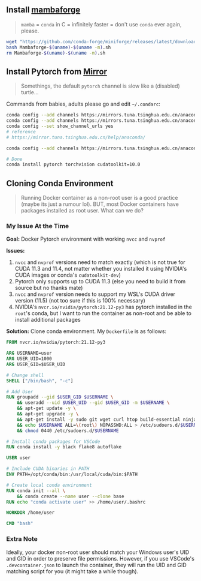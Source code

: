 ## Install [mambaforge](https://github.com/conda-forge/miniforge)
> `mamba` = `conda` in C = infinitely faster = don't use `conda` ever again, please.

```bash
wget "https://github.com/conda-forge/miniforge/releases/latest/download/Mambaforge-$(uname)-$(uname -m).sh"
bash Mambaforge-$(uname)-$(uname -m).sh
rm Mambaforge-$(uname)-$(uname -m).sh
```

## Install Pytorch from [Mirror](https://cloud.tencent.com/developer/article/1627527)
> Somethings, the default `pytorch` channel is slow like a (disabled) turtle...

Commands from babies, adults please go and edit `~/.condarc`:
```bash
conda config --add channels https://mirrors.tuna.tsinghua.edu.cn/anaconda/pkgs/free/
conda config --add channels https://mirrors.tuna.tsinghua.edu.cn/anaconda/pkgs/main/
conda config --set show_channel_urls yes
# reference
# https://mirror.tuna.tsinghua.edu.cn/help/anaconda/

conda config --add channels https://mirrors.tuna.tsinghua.edu.cn/anaconda/cloud/pytorch/

# Done
conda install pytorch torchvision cudatoolkit=10.0
```

## Cloning Conda Environment
> Running Docker container as a non-root user is a good practice (maybe its just a rumour lol). BUT, most Docker containers have packages installed as root user. What can we do?

### My Issue At the Time
**Goal:** 
Docker Pytorch environment with working `nvcc` and `nvprof`

**Issues:**
1. `nvcc` and `nvprof` versions need to match exactly (which is not true for CUDA 11.3 and 11.4, not matter whether you installed it using NVIDIA's CUDA images or conda's `cudatoolkit-dev`)
2. Pytorch only supports up to CUDA 11.3 (else you need to build it from source but no thanks mate)
3. `nvcc` and `nvprof` version needs to support my WSL's CUDA driver version (11.5) (not too sure if this is 100% necessary)
4. NVIDIA's `nvcr.io/nvidia/pytorch:21.12-py3` has pytorch installed in the `root`'s conda, but I want to run the container as non-root and be able to install additional packages

**Solution:**
Clone conda environment. My `Dockerfile` is as follows:
```dockerfile
FROM nvcr.io/nvidia/pytorch:21.12-py3

ARG USERNAME=user
ARG USER_UID=1000
ARG USER_GID=$USER_UID

# Change shell
SHELL ["/bin/bash", "-c"]

# Add User
RUN groupadd --gid $USER_GID $USERNAME \
	&& useradd --uid $USER_UID --gid $USER_GID -m $USERNAME \
	&& apt-get update -y \
	&& apt-get upgrade -y \
	&& apt-get install -y sudo git wget curl htop build-essential ninja-build \
	&& echo $USERNAME ALL=\(root\) NOPASSWD:ALL > /etc/sudoers.d/$USERNAME \
	&& chmod 0440 /etc/sudoers.d/$USERNAME

# Install conda packages for VSCode
RUN conda install -y black flake8 autoflake

USER user

# Include CUDA binaries in PATH
ENV PATH=/opt/conda/bin:/usr/local/cuda/bin:$PATH

# Create local conda environment
RUN conda init --all \
	&& conda create --name user --clone base
RUN echo "conda activate user" >> /home/user/.bashrc

WORKDIR /home/user

CMD "bash"
```

### Extra Note
Ideally, your docker non-root user should match your Windows user's UID and GID in order to preserve file permissions. However, if you use VSCode's `.devcontainer.json` to launch the container, they will run the UID and GID matching script for you (it might take a while though).